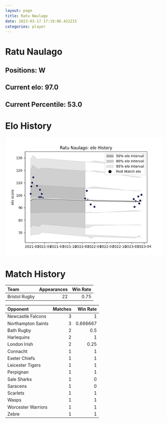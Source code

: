 ```yaml
---  
layout: page  
title: Ratu Naulago  
date: 2023-03-17 17:19:06.422215  
categories: player  
---
```

# Ratu Naulago

## Positions: W

## Current elo: 97.0

## Current Percentile: 53.0

# Elo History


![elo history](history_RatuNaulago.png)
# Match History


| Team          |   Appearances |   Win Rate |
|:--------------|--------------:|-----------:|
| Bristol Rugby |            22 |       0.75 |

| Opponent           |   Matches |   Win Rate |
|:-------------------|----------:|-----------:|
| Newcastle Falcons  |         3 |   1        |
| Northampton Saints |         3 |   0.666667 |
| Bath Rugby         |         2 |   0.5      |
| Harlequins         |         2 |   1        |
| London Irish       |         2 |   0.25     |
| Connacht           |         1 |   1        |
| Exeter Chiefs      |         1 |   1        |
| Leicester Tigers   |         1 |   1        |
| Perpignan          |         1 |   1        |
| Sale Sharks        |         1 |   0        |
| Saracens           |         1 |   0        |
| Scarlets           |         1 |   1        |
| Wasps              |         1 |   1        |
| Worcester Warriors |         1 |   1        |
| Zebre              |         1 |   1        |